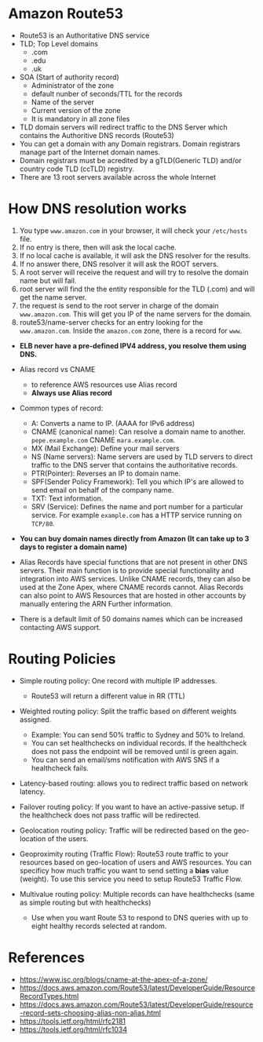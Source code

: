 # Amazon Route53

- Route53 is an Authoritative DNS service
- TLD; Top Level domains
  - .com
  - .edu
  - .uk
- SOA (Start of authority record)
  - Administrator of the zone
  - default nunber of seconds/TTL for the records
  - Name of the server
  - Current version of the zone
  - It is mandatory in all zone files
- TLD domain servers will redirect traffic to the DNS Server which contains the Authoritive DNS records (Route53)
- You can get a domain with any Domain registrars. Domain registrars manage part of the Internet domain names.
- Domain registrars must be acredited by a gTLD(Generic TLD) and/or country code TLD (ccTLD) registry.
- There are 13 root servers available across the whole Internet

# How DNS resolution works

1. You type `www.amazon.com` in your browser,  it will check your  `/etc/hosts` file.
2. If no entry is there, then will ask the local cache.
3. If no local cache is available, it will ask the DNS resolver for the results.
4. If no answer there, DNS resolver it will ask the ROOT servers.
5. A root server will receive the request and will try to resolve the domain name but will fail.
6. root server will find the the entity responsible for the TLD (.com) and will get the name server.
7. the request is send to the root server in charge of the domain `www.amazon.com`. This will get you IP of the name servers for the domain.
8. route53/name-server checks for an entry looking for the `www.amazon.com`. Inside the `amazon.com` zone, there is a record for `www`.


- **ELB never have a pre-defined IPV4 address, you resolve them using DNS.**
- Alias record vs CNAME
  - to reference AWS resources use Alias record
  - **Always use Alias record**
- Common types of record:
  - A: Converts a name to IP. (AAAA for IPv6 address)
  - CNAME (canonical name): Can resolve a domain name to another. `pepe.example.com` CNAME `mara.example.com`.
  - MX (Mail Exchange): Define your mail servers
  - NS (Name servers): Name servers are used by TLD servers to direct traffic to the DNS server that contains the authoritative records.
  - PTR(Pointer): Reverses an IP to domain name.
  - SPF(Sender Policy Framework): Tell you which IP's are allowed to send email on behalf of the company name.
  - TXT: Text information.
  - SRV (Service): Defines the name and port number for a particular service. For example `example.com` has a HTTP service running on `TCP/80`.

- **You can buy domain names directly from Amazon (It can take up to 3 days to register a domain name)**
- Alias Records have special functions that are not present in other DNS servers. Their main function is to provide special functionality and      integration into AWS services. Unlike CNAME records, they can also be used at the Zone Apex, where CNAME records cannot. Alias Records can       also point to AWS Resources that are hosted in other accounts by manually entering the ARN Further information.
- There is a default limit of 50 domains names which can be increased contacting AWS support.

# Routing Policies

- Simple routing policy: One record with multiple IP addresses.
  - Route53 will return a different value in RR (TTL)

- Weighted routing policy: Split the traffic based on different weights assigned.
  - Example: You can send 50% traffic to Sydney and 50% to Ireland.
  - You can set healthchecks on individual records. If the healthcheck does not pass the endpoint will be removed until is green again.
  - You can send an email/sms notification with AWS SNS if a healthcheck fails.

- Latency-based routing: allows you to redirect traffic based on network latency.

- Failover routing policy: If you want to have an active-passive setup. If the healthcheck does not pass traffic will be redirected.

- Geolocation routing policy: Traffic will be redirected based on the geo-location of the users.

- Geoproximity routing (Traffic Flow): Route53 route traffic to your resources based on geo-location of users and AWS resources. You can           specificy how much traffic you want to send setting a **bias** value (weight). To use this service you need to setup Route53 Traffic Flow.

- Multivalue routing policy: Multiple records can have healthchecks (same as simple routing but with healthchecks)
  - Use when you want Route 53 to respond to DNS queries with up to eight healthy records selected at random.

# References
- https://www.isc.org/blogs/cname-at-the-apex-of-a-zone/
- https://docs.aws.amazon.com/Route53/latest/DeveloperGuide/ResourceRecordTypes.html
- https://docs.aws.amazon.com/Route53/latest/DeveloperGuide/resource-record-sets-choosing-alias-non-alias.html
- https://tools.ietf.org/html/rfc2181
- https://tools.ietf.org/html/rfc1034